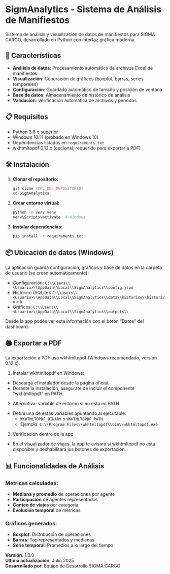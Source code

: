 # SigmAnalytics - Sistema de Análisis de Manifiestos

Sistema de análisis y visualización de datos de manifiestos para SIGMA CARGO, desarrollado en Python con interfaz gráfica moderna.

## 🚀 Características

- **Análisis de datos**: Procesamiento automático de archivos Excel de manifiestos
- **Visualización**: Generación de gráficos (boxplot, barras, series temporales)
- **Configuración**: Guardado automático de tamaño y posición de ventana
- **Base de datos**: Almacenamiento de histórico de análisis
- **Validación**: Verificación automática de archivos y periodos

## 📋 Requisitos

- Python 3.8 o superior
- Windows 10/11 (probado en Windows 10)
- Dependencias listadas en `requirements.txt`
- wkhtmltopdf 0.12.x (opcional; requerido para exportar a PDF)

## 🛠️ Instalación

1. **Clonar el repositorio:**

   ```bash
   git clone [URL_DEL_REPOSITORIO]
   cd SigmAnalytics
   ```

2. **Crear entorno virtual:**

   ```bash
   python -m venv venv
   venv\Scripts\activate  # Windows
   ```

3. **Instalar dependencias:**
   ```bash
   pip install -r requirements.txt
   ```

## 📦 Ubicación de datos (Windows)

La aplicación guarda configuración, gráficos y base de datos en la carpeta de usuario (se crean automáticamente):

- Configuración: `C:\\Users\\<Usuario>\\AppData\\Local\\SigmAnalytics\\config.json`
- Histórico (SQLite): `C:\\Users\\<Usuario>\\AppData\\Local\\SigmAnalytics\\data\\historico\\historico.db`
- Gráficos: `C:\\Users\\<Usuario>\\AppData\\Local\\SigmAnalytics\\outputs\\`

Desde la app podés ver esta información con el botón "Datos" del dashboard.

## 🖨️ Exportar a PDF

La exportación a PDF usa wkhtmltopdf (Windows recomendado, versión 0.12.x).

1. Instalar wkhtmltopdf en Windows:

- Descargá el instalador desde la página oficial.
- Durante la instalación, asegurate de incluir el componente "wkhtmltopdf" en PATH.

2. Alternativa: variable de entorno si no está en PATH

- Definí una de estas variables apuntando al ejecutable:
  - `WKHTMLTOPDF_BINARY` o `WKHTMLTOPDF_PATH`
  - Ejemplo: `C:\\Program Files\\wkhtmltopdf\\bin\\wkhtmltopdf.exe`

3. Verificación dentro de la app

- En el visualizador de viajes, la app te avisará si wkhtmltopdf no está disponible y deshabilitará los botones de exportación.

## 📊 Funcionalidades de Análisis

### Métricas calculadas:

- **Mediana y promedio** de operaciones por agente
- **Participación** de agentes representados
- **Conteo de viajes** por categoría
- **Evolución temporal** de métricas

### Gráficos generados:

- **Boxplot**: Distribución de operaciones
- **Barras**: Top representados y medianas
- **Serie temporal**: Promedios a lo largo del tiempo


**Versión**: 1.0.0  
**Última actualización**: Julio 2025  
**Desarrollado por**: Equipo de Desarrollo SIGMA CARGO

